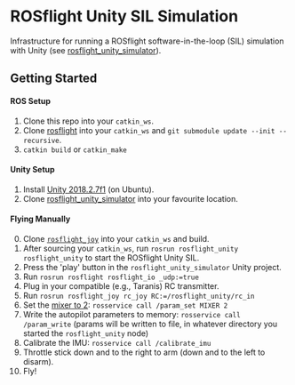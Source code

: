 ROSflight Unity SIL Simulation
==============================

Infrastructure for running a ROSflight software-in-the-loop (SIL) simulation with Unity (see [rosflight_unity_simulator](https://github.com/plusk01/rosflight_unity_simulator)).

## Getting Started

#### ROS Setup

1. Clone this repo into your `catkin_ws`.
2. Clone [rosflight](https://github.com/rosflight/rosflight) into your `catkin_ws` and `git submodule update --init --recursive`.
3. `catkin build` or `catkin_make`

#### Unity Setup

1. Install [Unity 2018.2.7f1](https://forum.unity.com/threads/unity-on-linux-release-notes-and-known-issues.350256/page-2#post-3662605) (on Ubuntu).
2. Clone [rosflight_unity_simulator](https://github.com/plusk01/rosflight_unity_simulator) into your favourite location.

#### Flying Manually

0. Clone [`rosflight_joy`](https://github.com/rosflight/rosflight_joy) into your `catkin_ws` and build.
1. After sourcing your `catkin_ws`, run `rosrun rosflight_unity rosflight_unity` to start the ROSflight Unity SIL.
2. Press the 'play' button in the `rosflight_unity_simulator` Unity project.
3. Run `rosrun rosflight rosflight_io _udp:=true`
4. Plug in your compatible (e.g., Taranis) RC transmitter.
5. Run `rosrun rosflight_joy rc_joy RC:=/rosflight_unity/rc_in`
6. Set the [mixer to 2](http://docs.rosflight.org/en/latest/user-guide/hardware-setup/#motor-layouts): `rosservice call /param_set MIXER 2`
7. Write the autopilot parameters to memory: `rosservice call /param_write` (params will be written to file, in whatever directory you started the `rosflight_unity` node)
8. Calibrate the IMU: `rosservice call /calibrate_imu`
9. Throttle stick down and to the right to arm (down and to the left to disarm).
10. Fly!

